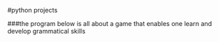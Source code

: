 #python projects

###the program below is all about a game that enables one learn and develop grammatical skills

